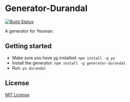 # Generator-Durandal
[![Build Status](https://secure.travis-ci.org/EisenbergEffect/generator-durandal.png?branch=master)](https://travis-ci.org/EisenbergEffect/generator-durandal)

A generator for Yeoman.

## Getting started
- Make sure you have [yo](https://github.com/yeoman/yo) installed:
    `npm install -g yo`
- Install the generator: `npm install -g generator-durandal`
- Run: `yo durandal`

## License
[MIT License](http://en.wikipedia.org/wiki/MIT_License)
